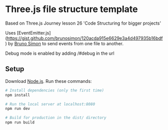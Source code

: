 # Three.js file structure template

Based on Three.js Journey lesson 26 'Code Structuring for bigger projects'

Uses [EventEmitter.js] (https://gist.github.com/brunosimon/120acda915e6629e3a4d497935b16bdf) by [Bruno Simon](https://github.com/brunosimon) to send events from one file to another.

Debug mode is enabled by adding /#debug in the url

## Setup
Download [Node.js](https://nodejs.org/en/download/).
Run these commands:

``` bash
# Install dependencies (only the first time)
npm install

# Run the local server at localhost:8080
npm run dev

# Build for production in the dist/ directory
npm run build
```
